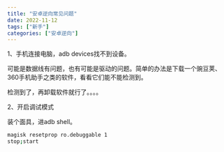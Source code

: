 ```yaml
---
title: "安卓逆向常见问题"
date: 2022-11-12
tags: ["新手"]
categories: ["安卓逆向"]
---
```


1、手机连接电脑，adb devices找不到设备。

可能是数据线有问题，也有可能是驱动的问题。简单的办法是下载一个豌豆荚、360手机助手之类的软件，看看它们能不能检测到。

检测到了，再卸载软件就行了。。。。

2、开启调试模式

装个面具，进adb shell。

```bash
magisk resetprop ro.debuggable 1
stop;start
```

